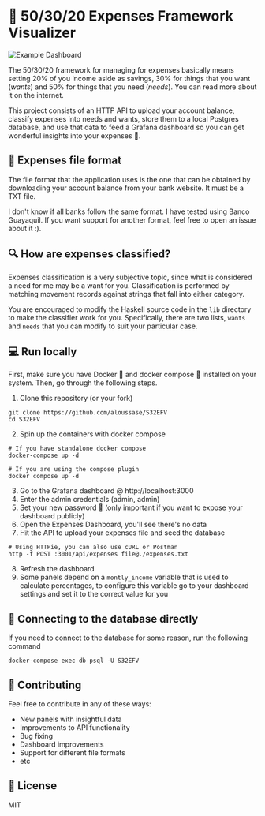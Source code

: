 # 💸 50/30/20 Expenses Framework Visualizer

![Example Dashboard](./assets/demo)

The 50/30/20 framework for managing for expenses basically means setting 20% of you income aside as savings,
30% for things that you want (_wants_) and 50% for things that you need (_needs_). You can read more about it
on the internet.

This project consists of an HTTP API to upload your account balance, classify expenses into needs and wants,
store them to a local Postgres database, and use that data to feed a Grafana dashboard so you can get
wonderful insights into your expenses 🤩.

## 📄 Expenses file format

The file format that the application uses is the one that can be obtained by downloading your account balance from
your bank website. It must be a TXT file.

I don't know if all banks follow the same format. I have tested using Banco Guayaquil. If you want support for
another format, feel free to open an issue about it :).

## 🔍 How are expenses classified?

Expenses classification is a very subjective topic, since what is considered a need for me may be a want for you.
Classification is performed by matching movement records against strings that fall into either category.

You are encouraged to modify the Haskell source code in the `lib` directory to make the classifier work for you.
Specifically, there are two lists, `wants` and `needs` that you can modify to suit your particular case.

## 💻 Run locally

First, make sure you have Docker 🐳 and docker compose 🐙 installed on your system.
Then, go through the following steps.

1. Clone this repository (or your fork)

```
git clone https://github.com/aloussase/S32EFV
cd S32EFV
```

2. Spin up the containers with docker compose

```
# If you have standalone docker compose
docker-compose up -d

# If you are using the compose plugin
docker compose up -d
```

3. Go to the Grafana dashboard @ http://localhost:3000
4. Enter the admin credentials (admin, admin)
5. Set your new password 🔑 (only important if you want to expose your dashboard publicly)
6. Open the Expenses Dashboard, you'll see there's no data
7. Hit the API to upload your expenses file and seed the database

```
# Using HTTPie, you can also use cURL or Postman
http -f POST :3001/api/expenses file@./expenses.txt
```

8. Refresh the dashboard
9. Some panels depend on a `montly_income` variable that is used to calculate percentages,
   to configure this variable go to your dashboard settings and set it to the correct
   value for you

## 🐘 Connecting to the database directly

If you need to connect to the database for some reason, run the following command

```
docker-compose exec db psql -U S32EFV
```

## 🫰 Contributing

Feel free to contribute in any of these ways:

- New panels with insightful data
- Improvements to API functionality
- Bug fixing
- Dashboard improvements
- Support for different file formats
- etc

## 👮 License
MIT
